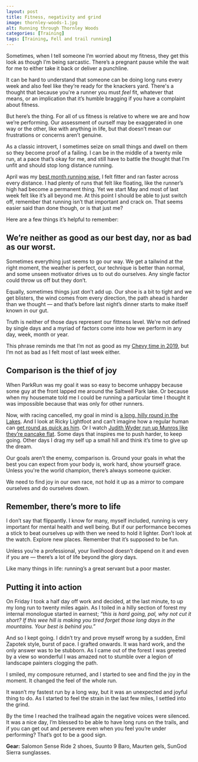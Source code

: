 ```yaml
---
layout: post
title: Fitness, negativity and grind
image: thornley-woods-1.jpg
alt: Running through Thornley Woods
categories: [Training]
tags: [Training, Fell and trail running]
---
```


Sometimes, when I tell someone I’m worried about my fitness, they get this look as though I’m being sarcastic. There’s a pregnant pause while the wait for me to either take it back or deliver a punchline. 

It can be hard to understand that someone can be doing long runs every week and also feel like they’re ready for the knackers yard. There's a thought that because you're a runner you must _feel_ fit, whatever that means, or an implication that it’s humble bragging if you have a complaint about fitness. 

But here’s the thing. For all of us fitness is relative to where we are and how we’re performing. Our assessment of ourself may be exaggerated in one way or the other, like with anything in life, but that doesn’t mean our frustrations or concerns aren’t genuine. 

As a classic introvert, I sometimes seize on small things and dwell on them so they become proof of a failing. I can be in the middle of a twenty mile run, at a pace that’s okay for me, and still have to battle the thought that I’m unfit and should stop long distance running.

April was my [best month running wise](https://theunforgivingminute.run/april-runnotes/), I felt fitter and ran faster across every distance. I had plenty of runs that felt like floating, like the runner’s high had become a permanent thing. Yet we start May and most of last week felt like it’s all beyond me. At this point I should be able to just switch off, remember that running isn’t that important and crack on. That seems easier said than done though, or is that just me?

Here are a few things it’s helpful to remember:

## We’re neither as good as our best day, nor as bad as our worst.

Sometimes everything just seems to go our way. We get a tailwind at the right moment, the weather is perfect, our technique is better than normal, and some unseen motivator drives us to out do ourselves. Any single factor could throw us off but they don’t.

Equally, sometimes things just don’t add up. Our shoe is a bit to tight and we get blisters, the wind comes from every direction, the path ahead is harder than we thought — and that’s before last night’s dinner starts to make itself known in our gut.

Truth is neither of those days represent our fittness level. We're not defined by single days and a myriad of factors come into how we perform in any day, week, month or year.

This phrase reminds me that I’m not as good as my [Chevy time in 2019](https://theunforgivingminute.run/losing-the-plot-chevy-chase-2019/), but I’m not as bad as I felt most of last week either.

## Comparison is the thief of joy

When ParkRun was my goal it was so easy to become unhappy because some guy at the front lapped me around the Saltwell Park lake. Or because when my housemate told me I could be running a particular time I thought it was impossible because that was only for other runners.

Now, with racing cancelled, my goal in mind is [a long, hilly round in the Lakes](https://georgefisher.co.uk/pages/abrahams-tea-round). And I look at Ricky Lightfoot and can’t imagine how a regular human can [get round as quick as him](https://www.instagram.com/p/B9fD21UnaK7/). Or I watch [Judith Wyder run up Munros like they’re pancake flat](https://www.instagram.com/p/B3bdpO7naSs/). Some days that inspires me to push harder, to keep going. Other days I drag my self up a small hill and think it’s time to give up the dream.

Our goals aren’t the enemy, comparison is. Ground your goals in what the best you can expect from your body is, work hard, show yourself grace.  Unless you're the world champion, there’s  always someone quicker.

We need to find joy in our own race, not hold it up as a mirror to compare ourselves and do ourselves down.

## Remember, there’s more to life

I don’t say that flippantly. I know for many, myself included, running is very important for mental health and well being. But if our performance becomes a stick to beat ourselves up with then we need to hold it lighter. Don’t look at the watch. Explore new places. Remember that it’s supposed to be fun. 

Unless you’re a professional, your livelihood doesn’t depend on it and even if you are — there’s a lot of life beyond the glory days.

Like many things in life: running’s a great servant but a poor master.

## Putting it into action

On Friday I took a half day off work and decided, at the last minute, to up my long run to twenty miles again. As I toiled in a hilly section of forest my internal monologue started in earnest; _“this is hard going, pal, why not cut it short? If this wee hill is making you tired forget those long days in the mountains. Your best is behind you.”_

And so I kept going. I didn’t try and prove myself wrong by a sudden, Emil Zapotek style, burst of pace. I grafted onwards. It was hard work, and the only answer was to be stubborn. As I came out of the forest I was greeted by a view so wonderful I was amazed not to stumble over a legion of landscape painters clogging the path. 

I smiled, my composure returned, and I started to see and find the joy in the moment. It changed the feel of the whole run.

It wasn’t my fastest run by a long way, but it was an unexpected and joyful thing to do. As I started to feel the strain in the last few miles, I settled into the grind. 

By the time I reached the trailhead again the negative voices were silenced. It was a nice day, I’m blessed to be able to have long runs on the trails, and if you can get out and persevere even when you feel you’re under performing? That’s got to be a good sign. 

**Gear:** Salomon Sense Ride 2 shoes, Suunto 9 Baro, Maurten gels, SunGod Sierra sunglasses.

